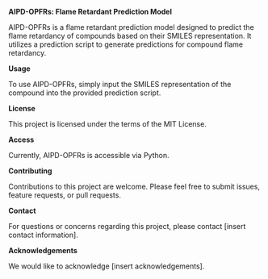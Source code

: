 **AIPD-OPFRs: Flame Retardant Prediction Model**

AIPD-OPFRs is a flame retardant prediction model designed to predict the flame retardancy of compounds based on their SMILES representation. It utilizes a prediction script to generate predictions for compound flame retardancy.

**Usage**

To use AIPD-OPFRs, simply input the SMILES representation of the compound into the provided prediction script.

**License**

This project is licensed under the terms of the MIT License.

**Access**

Currently, AIPD-OPFRs is accessible via Python.

**Contributing**

Contributions to this project are welcome. Please feel free to submit issues, feature requests, or pull requests.

**Contact**

For questions or concerns regarding this project, please contact [insert contact information].

**Acknowledgements**

We would like to acknowledge [insert acknowledgements].

